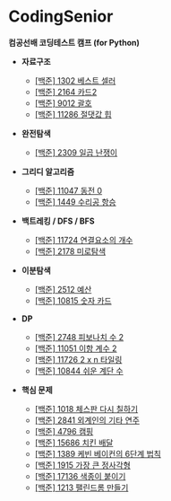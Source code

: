 # CodingSenior
**컴공선배 코딩테스트 캠프 (for Python)**

- **자료구조**
    - [[백준] 1302 베스트 셀러](https://www.acmicpc.net/problem/1302)
    - [[백준] 2164 카드2](https://www.acmicpc.net/problem/2164)
    - [[백준] 9012 괄호](https://www.acmicpc.net/problem/9012)
    - [[백준] 11286 절댓값 힙](https://www.acmicpc.net/problem/11286)

    
- **완전탐색**
    - [[백준] 2309 일곱 난쟁이](https://www.acmicpc.net/problem/2309)

    
- **그리디 알고리즘**
    - [[백준] 11047 동전 0](https://www.acmicpc.net/problem/11047)
    - [[백준] 1449 수리공 항승](https://www.acmicpc.net/problem/1449)

    
- **백트레킹 / DFS / BFS**
    - [[백준] 11724 연결요소의 개수](https://www.acmicpc.net/problem/11724)
    - [[백준] 2178 미로탐색](https://www.acmicpc.net/problem/2178)


- **이분탐색**
    - [[백준] 2512 예산](https://www.acmicpc.net/problem/2512)
    - [[백준] 10815 숫자 카드](https://www.acmicpc.net/problem/10815)

    
- **DP**
    - [[백준] 2748 피보나치 수 2](https://www.acmicpc.net/problem/2748) 
    - [[백준] 11051 이항 계수 2](https://www.acmicpc.net/problem/11051)
    - [[백준] 11726 2 x n 타일링](https://www.acmicpc.net/problem/11726) 
    - [[백준] 10844 쉬운 계단 수](https://www.acmicpc.net/problem/10844)


- **핵심 문제** 
  - [[백준] 1018 체스판 다시 칠하기](https://www.acmicpc.net/problem/1018)
  - [[백준] 2841 외계인의 기타 연주](https://www.acmicpc.net/problem/2841)
  - [[백준] 4796 캠핑](https://www.acmicpc.net/problem/4796)
  - [[백준] 15686 치킨 배달](https://www.acmicpc.net/problem/15686)
  - [[백준] 1389 케빈 베이컨의 6단계 법칙](https://www.acmicpc.net/problem/1389)
  - [[백준] 1915 가장 큰 정사각형](https://www.acmicpc.net/problem/1915)
  - [[백준] 17136 색종이 붙이기](https://www.acmicpc.net/problem/17136)
  - [[백준] 1213 팰린드롬 만들기](https://www.acmicpc.net/problem/1213)
